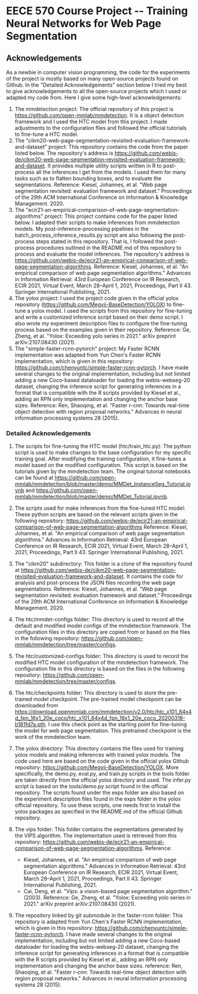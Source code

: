 # EECE 570 Course Project -- Training Neural Networks for Web Page Segmentation

## Acknowledgements

As a newbie in computer vision programming, the code for the experiments of the project is mostly based on
many open-source projects found on Github. In the "Detailed Acknowledgements" section below I tried my best
to give acknowledgements to all the open-source projects which I used or adapted my code from. Here I give
some high-level acknowledgements:

1. The mmdetection project: The official repository of this project is <https://github.com/open-mmlab/mmdetection>.
It is a object detection framework and I used the HTC model from this project. I made adjustments to the configuration flies
and followed the official tutorials to fine-tune a HTC model.
2. The "cikm20-web-page-segmentation-revisited-evaluation-framework-and-dataset" project:
   This repository contains the code from the paper listed below. The repository's address is <https://github.com/webis-de/cikm20-web-page-segmentation-revisited-evaluation-framework-and-dataset>.
    It provides multiple utility scripts written in R to post-process all the inferences I get from the models. I used them for many tasks such as
    to flatten bounding boxes, and to evaluate the segmentations.
   Reference:
   Kiesel, Johannes, et al. "Web page segmentation revisited: evaluation framework and dataset." Proceedings of the 29th
   ACM International Conference on Information & Knowledge Management. 2020.
3. The "ecir21-an-empirical-comparison-of-web-page-segmentation-algorithms" project:
   This project contains code for the paper listed below. I adapted their scripts to make inferences from mmdetection models.
   My post-inference-processing pipelines in the batch_process_inference_results.py script are also following the post-process steps stated in this repository.
   That is, I followed the post-process procedures outlined in the README.md of this repository to process and evaluate the model inferences.
   The repository's address is <https://github.com/webis-de/ecir21-an-empirical-comparison-of-web-page-segmentation-algorithms>.
   Reference:
   Kiesel, Johannes, et al. "An empirical comparison of web page segmentation algorithms."
   Advances in Information Retrieval:
   43rd European Conference on IR Research, ECIR 2021, Virtual Event, March 28–April 1, 2021, Proceedings, Part II 43.
   Springer International Publishing, 2021.
4. The yolox project:
I used the project code given in the official yolox repository (<https://github.com/Megvii-BaseDetection/YOLOX>) to fine-tune a yolox model. I used the scripts from this repository
for fine-tuning and write a customized inference script based on their demo script. I also wrote my experiment description files to configure the fine-tuning process based on the examples
given in their repository.
Reference: Ge, Zheng, et al. "Yolox: Exceeding yolo series in 2021." arXiv preprint arXiv:2107.08430 (2021).
5. The "simple-faster-rcnn-pytorch" project:
My Faster RCNN implementation was adapted from Yun Chen's Faster RCNN implementation, which is given in this repository:
<https://github.com/chenyuntc/simple-faster-rcnn-pytorch>.
I have made several changes to the original implementation, including but not limited adding a new Coco-based dataloader for loading the webis-webseg-20 dataset,
changing the inference script for generating inferences in a format that is compatible with the R scripts provided by Kiesel et al., adding an RPN only implementation and changing the anchor base sizes.
Reference: Ren, Shaoqing, et al. "Faster r-cnn: Towards real-time object detection with region proposal networks." Advances in neural information processing systems 28 (2015).

### Detailed Acknowledgements

1. The scripts for fine-tuning the HTC model (htc/train_htc.py):
   The python script is used to make changes to the base configuration for my specific training goal.
   After modifying the training configuration, it fine-tunes a model based on the modified configuration.
   This script is based on the tutorials given by the mmdetection team. The original tutorial notebooks can be found at
   <https://github.com/open-mmlab/mmdetection/blob/master/demo/MMDet_InstanceSeg_Tutorial.ipynb>
   and
   <https://github.com/open-mmlab/mmdetection/blob/master/demo/MMDet_Tutorial.ipynb>.
2. The scripts used for make inferences from the fine-tuned HTC model:
   These python scripts are based on the relevant scripts given in the following repository:
   <https://github.com/webis-de/ecir21-an-empirical-comparison-of-web-page-segmentation-algorithms>
   Reference:
   Kiesel, Johannes, et al. "An empirical comparison of web page segmentation algorithms."
   Advances in Information Retrieval:
   43rd European Conference on IR Research, ECIR 2021, Virtual Event, March 28–April 1, 2021, Proceedings, Part II 43.
   Springer International Publishing, 2021.
3. The "cikm20" subdirectory: This folder is a clone of the repository found
   at <https://github.com/webis-de/cikm20-web-page-segmentation-revisited-evaluation-framework-and-dataset>. It contains
   the code for analysis and post-process the JSON files recording the web page segmentations.
   Reference:
   Kiesel, Johannes, et al. "Web page segmentation revisited: evaluation framework and dataset." Proceedings of the 29th
   ACM International Conference on Information & Knowledge Management. 2020.
4. The htc/mmdet-configs folder: This directory is used to record all the default and modified model configs of the
   mmdetection framework.
   The configuration files in this directory are copied from or based on the files in the following repository:
   <https://github.com/open-mmlab/mmdetection/tree/master/configs>.
5. The htc/customized-configs folder: This directory is used to record the modified HTC model configuration of the
   mmdetection framework.
   The configuration file in this directory is based on the files in the following repository:
   <https://github.com/open-mmlab/mmdetection/tree/master/configs>.
6. The htc/checkpoints folder: This directory is used to store the pre-trained model checkpoint.
The pre-trained model checkpoint can be downloaded from <https://download.openmmlab.com/mmdetection/v2.0/htc/htc_x101_64x4d_fpn_16x1_20e_coco/htc_x101_64x4d_fpn_16x1_20e_coco_20200318-b181fd7a.pth>.
I use this check point as the starting point for fine-tuning the model for web page segmentation.
This pretrained checkpoint is the work of the mmdetection team.
7. The yolox directory: This directory contains the files used for training yolox models and making inferences with trained
yolox models. The code used here are based on the code given in the official yolox Github repository:
<https://github.com/Megvii-BaseDetection/YOLOX>.
More specifically, the demo.py, eval.py, and train.py scripts in the tools folder are taken directly from the official
yolox directory and used. The infer.py script is based on the tools/demo.py script found in the official repository. The scripts found under the
exps folder are also based on the experiment description files found in the exps folder in the yolox official repository.
To use these scripts, one needs first to install the yolox packages as specified
in the README.md of the official Github repository.
8. The vips folder: This folder contains the segmentations generated by the VIPS algorithm.
The implementation used is retrieved from this repository:
https://github.com/webis-de/ecir21-an-empirical-comparison-of-web-page-segmentation-algorithms.
Reference:
   * Kiesel, Johannes, et al. "An empirical comparison of web page segmentation algorithms."
   Advances in Information Retrieval:
   43rd European Conference on IR Research, ECIR 2021, Virtual Event, March 28–April 1, 2021, Proceedings, Part II 43.
   Springer International Publishing, 2021.
   * Cai, Deng, et al. "Vips: a vision-based page segmentation algorithm." (2003).
Reference: Ge, Zheng, et al. "Yolox: Exceeding yolo series in 2021." arXiv preprint arXiv:2107.08430 (2021).

9. The repository linked by git submodule in the faster-rcnn folder:
This repository is adapted from Yun Chen's Faster RCNN implementation, which is given in this repository:
<https://github.com/chenyuntc/simple-faster-rcnn-pytorch>.
I have made several changes to the original implementation, including but not limited adding a new Coco-based dataloader for loading the webis-webseg-20 dataset,
changing the inference script for generating inferences in a format that is compatible with the R scripts provided by Kiesel et al., adding an RPN only implementation and changing the anchor base sizes.
reference: Ren, Shaoqing, et al. "Faster r-cnn: Towards real-time object detection with region proposal networks." Advances in neural information processing systems 28 (2015).
